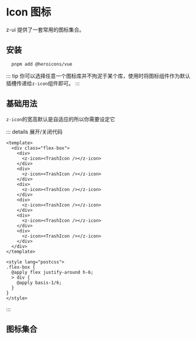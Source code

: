 # Icon 图标

z-ui 提供了一套常用的图标集合。

<script setup lang="ts">
import zButton from "../../packages/components/Button";
import zIcon from "../../packages/components/Icon"
import { TrashIcon, PencilIcon, ShareIcon, MagnifyingGlassIcon, ArrowUpIcon } from '@heroicons/vue/24/solid';
</script>

<style lang="postcss">
  .flex-box {
    @apply flex justify-around h-6;
    > div {
      @apply basis-1/6;
    }
  }
</style>

## 安装

```shell
  pnpm add @heroicons/vue
```

::: tip
你可以选择任意一个图标库并不拘泥于某个库，使用时将图标组件作为默认插槽传递给`z-icon`组件即可。
:::

## 基础用法

`z-icon`的宽高默认是自适应的所以你需要设定它
<ClientOnly>

<div class="flex-box">
  <div>
  <z-icon><TrashIcon /></z-icon>
  </div>
  <div>
  <z-icon><TrashIcon /></z-icon>
  </div>
  <div>
  <z-icon><TrashIcon /></z-icon>
  </div>
  <div>
  <z-icon><TrashIcon /></z-icon>
  </div>
  <div>
  <z-icon><TrashIcon /></z-icon>
  </div>
  <div>
  <z-icon><TrashIcon /></z-icon>
  </div>
</div>
</ClientOnly>

::: details 展开/关闭代码

```vue
<template>
  <div class="flex-box">
    <div>
      <z-icon><TrashIcon /></z-icon>
    </div>
    <div>
      <z-icon><TrashIcon /></z-icon>
    </div>
    <div>
      <z-icon><TrashIcon /></z-icon>
    </div>
    <div>
      <z-icon><TrashIcon /></z-icon>
    </div>
    <div>
      <z-icon><TrashIcon /></z-icon>
    </div>
    <div>
      <z-icon><TrashIcon /></z-icon>
    </div>
  </div>
</template>

<style lang="postcss">
.flex-box {
  @apply flex justify-around h-6;
  > div {
    @apply basis-1/6;
  }
}
</style>
```

:::

## 图标集合
